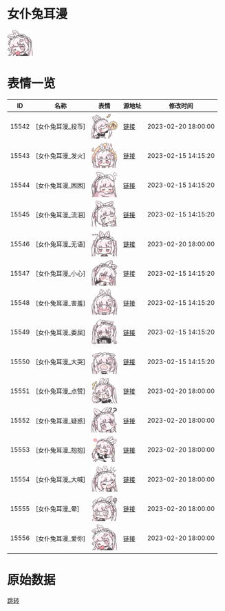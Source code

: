 # 女仆兔耳漫

<img src="./cover.png" height="60" alt="cover" />

# 表情一览

|ID|名称|表情|源地址|修改时间|
|----|----|----|----|----|
|15542|[女仆兔耳漫_投币]|<img src="./pic/015542_%5B女仆兔耳漫_投币%5D.png" height="60" alt="投币"/>|[链接](https://i0.hdslb.com/bfs/garb/569f5d743f1c50aa49d4a215645f14dff30b8501.png)|2023-02-20 18:00:00|
|15543|[女仆兔耳漫_发火]|<img src="./pic/015543_%5B女仆兔耳漫_发火%5D.png" height="60" alt="发火"/>|[链接](https://i0.hdslb.com/bfs/garb/d56ad6ee86a31029a28617bfa88e9241bb79d9bd.png)|2023-02-15 14:15:20|
|15544|[女仆兔耳漫_困困]|<img src="./pic/015544_%5B女仆兔耳漫_困困%5D.png" height="60" alt="困困"/>|[链接](https://i0.hdslb.com/bfs/garb/dbe4f7cad865def6e2081ea4a08672240d1d73ce.png)|2023-02-15 14:15:20|
|15545|[女仆兔耳漫_流泪]|<img src="./pic/015545_%5B女仆兔耳漫_流泪%5D.png" height="60" alt="流泪"/>|[链接](https://i0.hdslb.com/bfs/garb/01c0432d9424650fc48a5a8143bbe9ccd3c3f589.png)|2023-02-15 14:15:20|
|15546|[女仆兔耳漫_无语]|<img src="./pic/015546_%5B女仆兔耳漫_无语%5D.png" height="60" alt="无语"/>|[链接](https://i0.hdslb.com/bfs/garb/322ef535e7947a1a7d66bc479bdc148c6c46f033.png)|2023-02-20 18:00:00|
|15547|[女仆兔耳漫_小心]|<img src="./pic/015547_%5B女仆兔耳漫_小心%5D.png" height="60" alt="小心"/>|[链接](https://i0.hdslb.com/bfs/garb/eda6c1f38cf59efbdd926ecacfda4da4d21dd11c.png)|2023-02-15 14:15:20|
|15548|[女仆兔耳漫_害羞]|<img src="./pic/015548_%5B女仆兔耳漫_害羞%5D.png" height="60" alt="害羞"/>|[链接](https://i0.hdslb.com/bfs/garb/2b1f88d4128c3a789631a800df56bc7878afd5d2.png)|2023-02-15 14:15:20|
|15549|[女仆兔耳漫_委屈]|<img src="./pic/015549_%5B女仆兔耳漫_委屈%5D.png" height="60" alt="委屈"/>|[链接](https://i0.hdslb.com/bfs/garb/5ff674b117a2ad3485f9d3b26a66a5e71a622eca.png)|2023-02-15 14:15:20|
|15550|[女仆兔耳漫_大哭]|<img src="./pic/015550_%5B女仆兔耳漫_大哭%5D.png" height="60" alt="大哭"/>|[链接](https://i0.hdslb.com/bfs/garb/ab50b964f9a437304ace7269cd7df5eca8e02491.png)|2023-02-15 14:15:20|
|15551|[女仆兔耳漫_点赞]|<img src="./pic/015551_%5B女仆兔耳漫_点赞%5D.png" height="60" alt="点赞"/>|[链接](https://i0.hdslb.com/bfs/garb/d123769c4b1b831d11f05428267d53f7616e12ef.png)|2023-02-20 18:00:00|
|15552|[女仆兔耳漫_疑惑]|<img src="./pic/015552_%5B女仆兔耳漫_疑惑%5D.png" height="60" alt="疑惑"/>|[链接](https://i0.hdslb.com/bfs/garb/1ff1a30b44702b4123d8633d781f6c765a335dea.png)|2023-02-20 18:00:00|
|15553|[女仆兔耳漫_抱抱]|<img src="./pic/015553_%5B女仆兔耳漫_抱抱%5D.png" height="60" alt="抱抱"/>|[链接](https://i0.hdslb.com/bfs/garb/78c178c2894e05ae6f8e1945f888157bdf1af503.png)|2023-02-20 18:00:00|
|15554|[女仆兔耳漫_大喊]|<img src="./pic/015554_%5B女仆兔耳漫_大喊%5D.png" height="60" alt="大喊"/>|[链接](https://i0.hdslb.com/bfs/garb/51262f6b3fc712b45adff7fb057f6d38bdcfca24.png)|2023-02-20 18:00:00|
|15555|[女仆兔耳漫_晕]|<img src="./pic/015555_%5B女仆兔耳漫_晕%5D.png" height="60" alt="晕"/>|[链接](https://i0.hdslb.com/bfs/garb/bed4233e99c310dc0902ff793b420ac5b8921f79.png)|2023-02-20 18:00:00|
|15556|[女仆兔耳漫_爱你]|<img src="./pic/015556_%5B女仆兔耳漫_爱你%5D.png" height="60" alt="爱你"/>|[链接](https://i0.hdslb.com/bfs/garb/b8ea1f3271867bccb37b60448a9ffb4b5cee9c54.png)|2023-02-20 18:00:00|

# 原始数据

[跳转](./raw.json)

